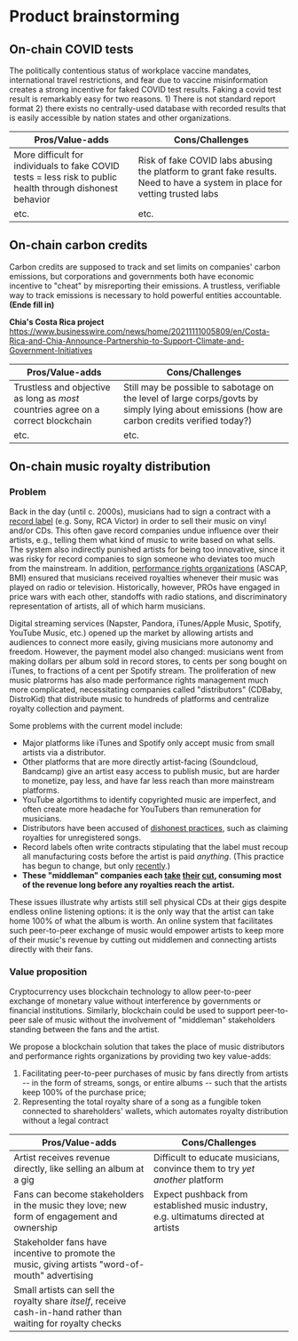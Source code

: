 # Product brainstorming

## On-chain COVID tests
 
The politically contentious status of workplace vaccine mandates, international travel restrictions, and fear due to vaccine misinformation creates a strong incentive for faked COVID test results. Faking a covid test result is remarkably easy for two reasons. 1) There is not standard report format 2) there exists no centrally-used database with recorded results that is easily accessible by nation states and other organizations. 

Pros/Value-adds |  Cons/Challenges | 
--- | --- 
More difficult for individuals to fake COVID tests = less risk to public health through dishonest behavior | Risk of fake COVID labs abusing the platform to grant fake results. Need to have a system in place for vetting trusted labs 
etc. | etc.
 
## On-chain carbon credits

Carbon credits are supposed to track and set limits on companies' carbon emissions, but corporations and governments both have economic incentive to "cheat" by misreporting their emissions. A trustless, verifiable way to track emissions is necessary to hold powerful entities accountable. **(Ende fill in)**

**Chia's Costa Rica project** https://www.businesswire.com/news/home/20211111005809/en/Costa-Rica-and-Chia-Announce-Partnership-to-Support-Climate-and-Government-Initiatives

Pros/Value-adds |  Cons/Challenges | 
--- | --- 
Trustless and objective as long as _most_ countries agree on a correct blockchain | Still may be possible to sabotage on the level of large corps/govts by simply lying about emissions (how are carbon credits verified today?)
etc. | etc.

## On-chain music royalty distribution

### Problem

Back in the day (until c. 2000s), musicians had to sign a contract with a [record label](https://en.wikipedia.org/wiki/Record_label#Major_labels) (e.g. Sony, RCA Victor) in order to sell their music on vinyl and/or CDs. This often gave record companies undue influence over their artists, e.g., telling them what kind of music to write based on what sells.  The system also indirectly punished artists for being too innovative, since it was risky for record companies to sign someone who deviates too much from the mainstream.  In addition, [performance rights organizations](https://en.wikipedia.org/wiki/Performance_rights_organisation) (ASCAP, BMI) ensured that musicians received royalties whenever their music was played on radio or television. Historically, however, PROs have engaged in price wars with each other, standoffs with radio stations, and discriminatory representation of artists, all of which harm musicians.

Digital streaming services (Napster, Pandora, iTunes/Apple Music, Spotify, YouTube Music, etc.) opened up the market by allowing artists and audiences to connect more easily, giving musicians more autonomy and freedom. However, the payment model also changed: musicians went from making dollars per album sold in record stores, to cents per song bought on iTunes, to fractions of a cent per Spotify stream.  The proliferation of new music platrorms has also made performance rights management much more complicated, necessitating companies called "distributors" (CDBaby, DistroKid) that distribute music to hundreds of platforms and centralize royalty collection and payment.

Some problems with the current model include:
*  Major platforms like iTunes and Spotify only accept music from small artists via a distributor.
*  Other platforms that are more directly artist-facing (Soundcloud, Bandcamp) give an artist easy access to publish music, but are harder to monetize, pay less, and have far less reach than more mainstream platforms.
*  YouTube algortithms to identify copyrighted music are imperfect, and often create more headache for YouTubers than remuneration for musicians.
*  Distributors have been accused of [dishonest practices](https://www.youtube.com/watch?v=QIeS1pL4N6E), such as claiming royalties for unregistered songs.
*  Record labels often write contracts stipulating that the label must recoup all manufacturing costs before the artist is paid _anything_. (This practice has begun to change, but only [recently](https://www.forbes.com/sites/bobbyowsinski/2021/06/13/sony-music-moves-to-pay-royalties-to-artists-that-still-owe-it-money/?sh=41e2c6de5a63).)
*  **These "middleman" companies each [take](https://www.recordingconnection.com/reference-library/recording-entrepreneurs/how-do-record-labels-turn-a-profit/) [their](https://cdbaby.com/cd-baby-cost.aspx) [cut](https://artists.apple.com/support/1124-apple-music-insights-royalty-rate), consuming most of the revenue long before any royalties reach the artist.**

These issues illustrate why artists still sell physical CDs at their gigs despite endless online listening options: it is the only way that the artist can take home 100% of what the album is worth.  An online system that facilitates such peer-to-peer exchange of music would empower artists to keep more of their music's revenue by cutting out middlemen and connecting artists directly with their fans.

### Value proposition

Cryptocurrency uses blockchain technology to allow peer-to-peer exchange of monetary value without interference by governments or financial institutions. Similarly, blockchain could be used to support peer-to-peer sale of music without the involvement of "middleman" stakeholders standing between the fans and the artist.

We propose a blockchain solution that takes the place of music distributors and performance rights organizations by providing two key value-adds: 
1. Facilitating peer-to-peer purchases of music by fans directly from artists -- in the form of streams, songs, or entire albums -- such that the artists keep 100% of the purchase price;
2. Representing the total royalty share of a song as a fungible token connected to shareholders' wallets, which automates royalty distribution without a legal contract

Pros/Value-adds |  Cons/Challenges | 
--- | --- 
Artist receives revenue directly, like selling an album at a gig | Difficult to educate musicians, convince them to try _yet another_ platform
Fans can become stakeholders in the music they love; new form of engagement and ownership | Expect pushback from established music industry, e.g. ultimatums directed at artists
Stakeholder fans have incentive to promote the music, giving artists "word-of-mouth" advertising | 
Small artists can sell the royalty share _itself_, receive cash-in-hand rather than waiting for royalty checks | 
